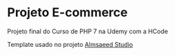# Projeto E-commerce

Projeto final do Curso de PHP 7 na Udemy com a HCode

Template usado no projeto [Almsaeed Studio](https://almsaeedstudio.com)